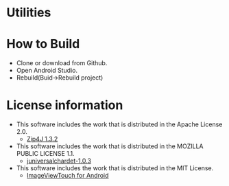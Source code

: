 # Utilities

# How to Build

- Clone or download from Github.
- Open Android Studio.
- Rebuild(Buid->Rebuild project)

# License information

- This software includes the work that is distributed in the Apache License 2.0.  
  - [Zip4J 1.3.2](https://mvnrepository.com/artifact/net.lingala.zip4j/zip4j/1.3.2)  
- This software includes the work that is distributed in the MOZILLA PUBLIC LICENSE 1.1.  
  - [juniversalchardet-1.0.3](https://code.google.com/archive/p/juniversalchardet/)
- This software includes the work that is distributed in the MIT License.
  - [ImageViewTouch for Android](https://github.com/sephiroth74/ImageViewZoom)
